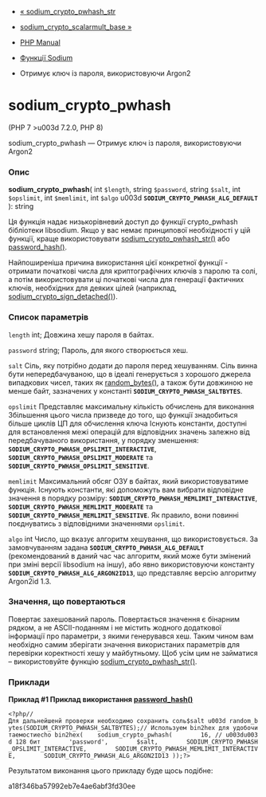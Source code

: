 - [« sodium_crypto_pwhash_str](function.sodium-crypto-pwhash-str.md)
- [sodium_crypto_scalarmult_base
»](function.sodium-crypto-scalarmult-base.md)

- [PHP Manual](index.md)
- [Функції Sodium](ref.sodium.md)
- Отримує ключ із пароля, використовуючи Argon2

# sodium_crypto_pwhash

(PHP 7 \>u003d 7.2.0, PHP 8)

sodium_crypto_pwhash — Отримує ключ із пароля, використовуючи Argon2

### Опис

**sodium_crypto_pwhash**(
int `$length`,
string `$password`,
string `$salt`,
int `$opslimit`,
int `$memlimit`,
int `$algo` u003d **`SODIUM_CRYPTO_PWHASH_ALG_DEFAULT`**
): string

Ця функція надає низькорівневий доступ до функції crypto_pwhash
бібліотеки libsodium. Якщо у вас немає принципової необхідності у цій
функції, краще використовувати
[sodium_crypto_pwhash_str()](function.sodium-crypto-pwhash-str.md) або
[password_hash()](function.password-hash.md).

Найпоширеніша причина використання цієї конкретної функції -
отримати початкові числа для криптографічних ключів з паролю та солі,
а потім використовувати ці початкові числа для генерації фактичних
ключів, необхідних для деяких цілей (наприклад,
[sodium_crypto_sign_detached()](function.sodium-crypto-sign-detached.md)).

### Список параметрів

`length`
int; Довжина хешу пароля в байтах.

`password`
string; Пароль, для якого створюється хеш.

`salt`
Сіль, яку потрібно додати до пароля перед хешуванням. Сіль винна
бути непередбачуваною, що в ідеалі генерується з хорошого джерела
випадкових чисел, таких як
[random_bytes()](function.random-bytes.md), а також бути довжиною не
менше байт, зазначених у константі **`SODIUM_CRYPTO_PWHASH_SALTBYTES`**.

`opslimit`
Представляє максимальну кількість обчислень для виконання
Збільшення цього числа призведе до того, що функції знадобиться більше
циклів ЦП для обчислення ключа Існують константи, доступні для
встановлення межі операцій для відповідних значень залежно від
передбачуваного використання, у порядку зменшення:
**`SODIUM_CRYPTO_PWHASH_OPSLIMIT_INTERACTIVE`**,
**`SODIUM_CRYPTO_PWHASH_OPSLIMIT_MODERATE`** та
**`SODIUM_CRYPTO_PWHASH_OPSLIMIT_SENSITIVE`**.

`memlimit`
Максимальний обсяг ОЗУ в байтах, який використовуватиме функція.
Існують константи, які допоможуть вам вибрати відповідне значення в
порядку розміру: **`SODIUM_CRYPTO_PWHASH_MEMLIMIT_INTERACTIVE`**,
**`SODIUM_CRYPTO_PWHASH_MEMLIMIT_MODERATE`** та
**`SODIUM_CRYPTO_PWHASH_MEMLIMIT_SENSITIVE`**. Як правило, вони повинні
поєднуватись з відповідними значеннями `opslimit`.

`algo`
int Число, що вказує алгоритм хешування, що використовується. За замовчуванням
задана **`SODIUM_CRYPTO_PWHASH_ALG_DEFAULT`** (рекомендований в даний час
час алгоритм, який може бути змінений при зміні версії libsodium
на іншу), або явно використовуючи константу
**`SODIUM_CRYPTO_PWHASH_ALG_ARGON2ID13`**, що представляє версію
алгоритму Argon2id 1.3.

### Значення, що повертаються

Повертає захешований пароль. Повертається значення є
бінарним рядком, а не ASCII-поданням і не містить жодного
додаткової інформації про параметри, з якими генерувався хеш.
Таким чином вам необхідно самим зберігати значення використаних
параметрів для перевірки коректності хешу у майбутньому. Щоб усім цим не
займатися – використовуйте функцію
[sodium_crypto_pwhash_str()](function.sodium-crypto-pwhash-str.md).

### Приклади

**Приклад #1 Приклад використання
[password_hash()](function.password-hash.md)**

` <?php//Для дальнейшенй проверки необходимо сохранить соль$salt u003d random_bytes(SODIUM_CRYPTO_PWHASH_SALTBYTES);// Используем bin2hex для удобочитаемостиecho bin2hex(    sodium_crypto_pwhash(        16, // u003du003d 128 бит        'password',        $salt,        SODIUM_CRYPTO_PWHASH_OPSLIMIT_INTERACTIVE,        SODIUM_CRYPTO_PWHASH_MEMLIMIT_INTERACTIVE,        SODIUM_CRYPTO_PWHASH_ALG_ARGON2ID13 ));?> `

Результатом виконання цього прикладу буде щось подібне:

a18f346ba57992eb7e4ae6abf3fd30ee
